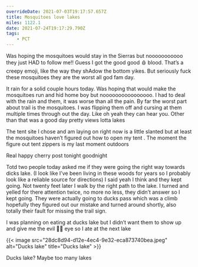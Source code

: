 ```yaml
---
overrideDate: 2021-07-03T19:17:57.657Z
title: Mosquitoes love lakes
miles: 1122.1
date: 2021-07-24T19:17:29.790Z
tags: 
    - PCT
---
```





Was hoping the mosquitoes would stay in the Sierras but nooooooooooo they just HAD to follow me!! Guess I got the good good 🩸 blood. That’s a creepy emoji, like the way they shAdow the bottom yikes. But seriously fuck these mosquitoes they are the worst all god fam day.



It rain for a solid couple hours today. Was hoping that would make the mosquitoes run and hid home boy but noooooooooooooooo. I had to deal with the rain and them, it was worse than all the pain. By far the worst part about trail is the mosquitoes. I was flipping them off and cursing at them multiple times through out the day. Like oh yeah they can hear you. Other than that was a good day pretty views lotta lakes 



The tent site I chose and am laying on right now is a little slanted but at least the mosquitoes haven’t figured out how to open my tent . The moment the figure out tent zippers is my last moment outdoors 



Real happy cherry post tonight goodnight 



Totd two people today asked me if they were going the right way towards dicks lake. (I look like I’ve been living in these woods for years so I probably look like a reliable source for directions) I said yeah I think and they kept going. Not twenty feet later I walk by the right path to the lake. I turned and yelled for there attention twice, no more no less, they didn’t answer so I kept going. They were actually going to ducks pass which was a climb hopefully they figured out our mistake and turned around shortly, also totally their fault for missing the trail sign.



I was planning on eating at ducks lake but I didn’t want them to show up and give me the evil 🦹‍♀️ eye so I ate at the next lake



{{< image src="28dc8d94-d12e-4ec4-9e32-eca873740bea.jpeg" alt="Ducks lake" title="Ducks lake" >}}

Ducks lake? Maybe too many lakes